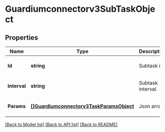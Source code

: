 # Guardiumconnectorv3SubTaskObject

## Properties
Name | Type | Description | Notes
------------ | ------------- | ------------- | -------------
**Id** | **string** | Subtask id. | [optional] [default to null]
**Interval** | **string** | Subtask interval. | [optional] [default to null]
**Params** | [**[]Guardiumconnectorv3TaskParamsObject**](guardiumconnectorv3TaskParamsObject.md) | Json array. | [optional] [default to null]

[[Back to Model list]](../README.md#documentation-for-models) [[Back to API list]](../README.md#documentation-for-api-endpoints) [[Back to README]](../README.md)


